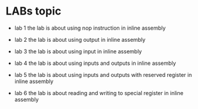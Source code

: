 # LABs topic

- lab 1
the lab is about using nop instruction in inline assembly

- lab 2
the lab is about using output in inline assembly

- lab 3
the lab is about using input in inline assembly

- lab 4
the lab is about using inputs and outputs in inline assembly

- lab 5
the lab is about using inputs and outputs with reserved register in inline assembly

- lab 6
the lab is about reading and writing to special register in inline assembly
